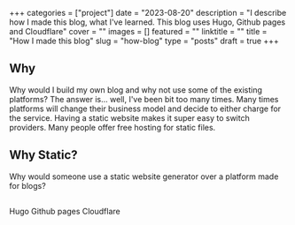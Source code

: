 +++
categories = ["project"]
date = "2023-08-20"
description = "I describe how I made this blog, what I've learned. This blog uses Hugo, Github pages and Cloudflare"
cover = ""
images = []
featured = ""
linktitle = ""
title = "How I made this blog"
slug = "how-blog"
type = "posts"
draft = true
+++

## Why
Why would I build my own blog and why not use some of the existing platforms? The answer is... well, I've been bit too many times. Many times platforms will change their business model and decide to either charge for the service. Having a static website makes it super easy to switch providers. Many people offer free hosting for static files.

## Why Static?
Why would someone use a static website generator over a platform made for blogs?

## 

Hugo
Github pages
Cloudflare
